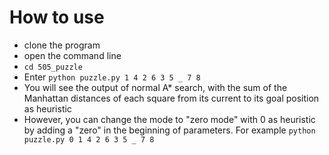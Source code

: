 # How to use
- clone the program
- open the command line
- `cd 505_puzzle`
- Enter `python puzzle.py 1 4 2 6 3 5 _ 7 8`
- You will see the output of normal A* search, with the sum of the Manhattan distances of each square from its
current to its goal position as heuristic
- However, you can change the mode to "zero mode" with 0 as heuristic by adding a "zero" in the beginning of parameters. For example `python puzzle.py 0 1 4 2 6 3 5 _ 7 8`
